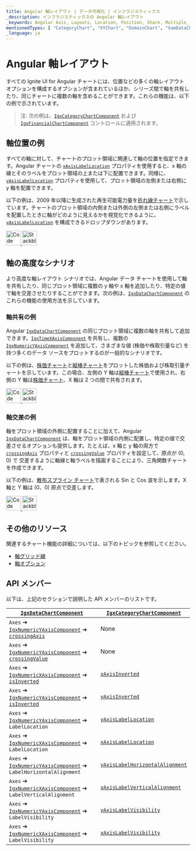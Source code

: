 ```yaml
---
title: Angular 軸レイアウト | データ可視化 | インフラジスティックス
_description: インフラジスティックスの Angular 軸レイアウト
_keywords: Angular Axis, Layouts, Location, Position, Share, Multiple, Crossing, Infragistics, Angular 軸, レイアウト, 位置, 配置, 共有, 複数, 交差, インフラジスティックス
mentionedTypes: [ "CategoryChart", "XYChart", "DomainChart", "XamDataChart", "Axis", "AxisLabelSettings", "ScatterSplineSeries", "TimeXAxis" ]
_language: ja
---
```


# Angular 軸レイアウト

すべての Ignite UI for Angular チャートには、位置などの多くの軸レイアウト オプションを構成するオプションが含まれているほか、シリーズ間で軸を共有したり、同じチャートに複数の軸を含めることができます。これらの機能は、以下の例で示されています。

> 注: 次の例は、[`IgxCategoryChartComponent`]({environment:dvApiBaseUrl}/products/ignite-ui-angular/api/docs/typescript/latest/classes/igxcategorychartcomponent.html) および [`IgxFinancialChartComponent`]({environment:dvApiBaseUrl}/products/ignite-ui-angular/api/docs/typescript/latest/classes/igxfinancialchartcomponent.html) コントロールに適用されます。

## 軸位置の例

すべての軸に対して、チャートのプロット領域に関連して軸の位置を指定できます。Angular チャートの [`xAxisLabelLocation`]({environment:dvApiBaseUrl}/products/ignite-ui-angular/api/docs/typescript/latest/classes/igxxychartcomponent.html#xaxislabellocation) プロパティを使用すると、x 軸の線とそのラベルをプロット領域の上または下に配置できます。同様に、[`yAxisLabelLocation`]({environment:dvApiBaseUrl}/products/ignite-ui-angular/api/docs/typescript/latest/classes/igxxychartcomponent.html#yaxislabellocation) プロパティを使用して、プロット領域の左側または右側に y 軸を配置できます。

以下の例は、2009 年以降に生成された再生可能電力量を[折れ線チャート](../types/line-chart.md)で示しています。チャートのプロット領域の内側または外側の左側または右側にラベルを配置したときに軸がどのように見えるかを視覚化できるように、[`yAxisLabelLocation`]({environment:dvApiBaseUrl}/products/ignite-ui-angular/api/docs/typescript/latest/classes/igxxychartcomponent.html#yaxislabellocation) を構成できるドロップダウンがあります。

<code-view style="height: 450px"
           data-demos-base-url="{environment:dvDemosBaseUrl}"
           iframe-src="{environment:dvDemosBaseUrl}/charts/category-chart-axis-locations"
           alt="Angular 軸位置の例"
           github-src="charts/category-chart/axis-locations">
</code-view>

<html lang="en" xmlns="http://www.w3.org/1999/xhtml">
    <body>
      <a target="_blank" href="https://codesandbox.io/s/github/IgniteUI/igniteui-angular-examples/tree/master/samples/charts/category-chart/axis-locations?fontsize=14&hidenavigation=1&theme=dark&view=preview&file=/src/app.component.html" rel="noopener noreferrer">
            <img height="40px" style="border-radius: 0rem; max-width: 100%;" alt="Code Sandbox" src="https://static.infragistics.com/xplatform/images/browsers/open-sandbox.png"/>
        </a>
        <a target="_blank" href="https://stackblitz.com/github/IgniteUI/igniteui-angular-examples/tree/master/samples/charts/category-chart/axis-locations?file=src%2Fapp.component.html" rel="noopener noreferrer">
            <img height="40px" style="border-radius: 0rem; max-width: 100%;" alt="Stackblitz" src="https://static.infragistics.com/xplatform/images/browsers/open-stackblitz.png"/>
        </a>
    </body>
</html>

<!-- ## 軸方向の例

TODO add info/example of 4 charts with all possible combinations of XAxisInverted and YAxisInverted
e.g. https://www.infragistics.com/help/wpf/datachart-axis-orientation
 -->

## 軸の高度なシナリオ

より高度な軸レイアウト シナリオでは、Angular データ チャートを使用して軸を共有したり、同じプロット領域に複数の y 軸や x 軸を追加したり、特定の値で軸を交差させたりすることができます。次の例は、[`IgxDataChartComponent`]({environment:dvApiBaseUrl}/products/ignite-ui-angular/api/docs/typescript/latest/classes/igxdatachartcomponent.html) のこれらの機能の使用方法を示しています。

### 軸共有の例

Angular [`IgxDataChartComponent`]({environment:dvApiBaseUrl}/products/ignite-ui-angular/api/docs/typescript/latest/classes/igxdatachartcomponent.html) の同じプロット領域に複数の軸を共有して追加できます。[`IgxTimeXAxisComponent`]({environment:dvApiBaseUrl}/products/ignite-ui-angular/api/docs/typescript/latest/classes/igxtimexaxiscomponent.html) を共有し、複数の [`IgxNumericYAxisComponent`]({environment:dvApiBaseUrl}/products/ignite-ui-angular/api/docs/typescript/latest/classes/igxnumericyaxiscomponent.html) を追加して、さまざまな値 (株価や株取引量など) を持つ多くのデータ ソースをプロットするのが一般的なシナリオです。

以下の例は、[株価チャート](../types/stock-chart.md)と[縦棒チャート](../types/column-chart.md)をプロットした株価および株取引量チャートを示しています。この場合、左側の Y 軸は[縦棒チャート](../types/column-chart.md)で使用され、右側の Y 軸は[株価チャート](../types/stock-chart.md)、X 軸は 2 つの間で共有されます。

<code-view style="height: 450px"
           data-demos-base-url="{environment:dvDemosBaseUrl}"
           iframe-src="{environment:dvDemosBaseUrl}/charts/data-chart-axis-sharing"
           alt="Angular 軸共有の例"
           github-src="charts/data-chart/axis-sharing">
</code-view>

<html lang="en" xmlns="http://www.w3.org/1999/xhtml">
    <body>
      <a target="_blank" href="https://codesandbox.io/s/github/IgniteUI/igniteui-angular-examples/tree/master/samples/charts/data-chart/axis-sharing?fontsize=14&hidenavigation=1&theme=dark&view=preview&file=/src/app.component.html" rel="noopener noreferrer">
            <img height="40px" style="border-radius: 0rem; max-width: 100%;" alt="Code Sandbox" src="https://static.infragistics.com/xplatform/images/browsers/open-sandbox.png"/>
        </a>
        <a target="_blank" href="https://stackblitz.com/github/IgniteUI/igniteui-angular-examples/tree/master/samples/charts/data-chart/axis-sharing?file=src%2Fapp.component.html" rel="noopener noreferrer">
            <img height="40px" style="border-radius: 0rem; max-width: 100%;" alt="Stackblitz" src="https://static.infragistics.com/xplatform/images/browsers/open-stackblitz.png"/>
        </a>
    </body>
</html>

<div class="divider--half"></div>

### 軸交差の例

軸をプロット領域の外側に配置することに加えて、Angular  [`IgxDataChartComponent`]({environment:dvApiBaseUrl}/products/ignite-ui-angular/api/docs/typescript/latest/classes/igxdatachartcomponent.html) は、軸をプロット領域の内側に配置し、特定の値で交差させるオプションも提供します。たとえば、x 軸と y 軸の両方で [`crossingAxis`]({environment:dvApiBaseUrl}/products/ignite-ui-angular/api/docs/typescript/latest/classes/igxaxiscomponent.html#crossingaxis) プロパティと [`crossingValue`]({environment:dvApiBaseUrl}/products/ignite-ui-angular/api/docs/typescript/latest/classes/igxaxiscomponent.html#crossingvalue) プロパティを設定して、原点が (0, 0) で 交差するように軸線と軸ラベルを描画することにより、三角関数チャートを作成できます。

以下の例は、[散布スプライン チャート](../types/scatter-chart.md)で表される Sin と Cos 波を示します。X 軸と Y 軸は (0、0) 原点で交差します。

<code-view style="height: 450px"
           data-demos-base-url="{environment:dvDemosBaseUrl}"
           iframe-src="{environment:dvDemosBaseUrl}/charts/data-chart-axis-crossing"
           alt="Angular 軸交差の例"
           github-src="charts/data-chart/axis-crossing">
</code-view>

<html lang="en" xmlns="http://www.w3.org/1999/xhtml">
    <body>
      <a target="_blank" href="https://codesandbox.io/s/github/IgniteUI/igniteui-angular-examples/tree/master/samples/charts/data-chart/axis-crossing?fontsize=14&hidenavigation=1&theme=dark&view=preview&file=/src/app.component.html" rel="noopener noreferrer">
            <img height="40px" style="border-radius: 0rem; max-width: 100%;" alt="Code Sandbox" src="https://static.infragistics.com/xplatform/images/browsers/open-sandbox.png"/>
        </a>
        <a target="_blank" href="https://stackblitz.com/github/IgniteUI/igniteui-angular-examples/tree/master/samples/charts/data-chart/axis-crossing?file=src%2Fapp.component.html" rel="noopener noreferrer">
            <img height="40px" style="border-radius: 0rem; max-width: 100%;" alt="Stackblitz" src="https://static.infragistics.com/xplatform/images/browsers/open-stackblitz.png"/>
        </a>
    </body>
</html>

<div class="divider--half"></div>

## その他のリソース

関連するチャート機能の詳細については、以下のトピックを参照してください。

-   [軸グリッド線](chart-axis-gridlines.md)
-   [軸オプション](chart-axis-options.md)

## API メンバー

以下は、上記のセクションで説明した API メンバーのリストです。

| [`IgxDataChartComponent`]({environment:dvApiBaseUrl}/products/ignite-ui-angular/api/docs/typescript/latest/classes/igxdatachartcomponent.html)                                                                                                                                                                  | [`IgxCategoryChartComponent`]({environment:dvApiBaseUrl}/products/ignite-ui-angular/api/docs/typescript/latest/classes/igxcategorychartcomponent.html)                             |
| --------------------------------------------------------------------------------------------------------------------------------------------------------------------------------------------------------------------------------------------------------------------------------------------------------------- | ---------------------------------------------------------------------------------------------------------------------------------------------------------------------------------- |
| `Axes` ➔ [`IgxNumericYAxisComponent`]({environment:dvApiBaseUrl}/products/ignite-ui-angular/api/docs/typescript/latest/classes/igxnumericyaxiscomponent.html) ➔ [`crossingAxis`]({environment:dvApiBaseUrl}/products/ignite-ui-angular/api/docs/typescript/latest/classes/igxaxiscomponent.html#crossingaxis)   | None                                                                                                                                                                               |
| `Axes` ➔ [`IgxNumericYAxisComponent`]({environment:dvApiBaseUrl}/products/ignite-ui-angular/api/docs/typescript/latest/classes/igxnumericyaxiscomponent.html) ➔ [`crossingValue`]({environment:dvApiBaseUrl}/products/ignite-ui-angular/api/docs/typescript/latest/classes/igxaxiscomponent.html#crossingvalue) | None                                                                                                                                                                               |
| `Axes` ➔ [`IgxNumericXAxisComponent`]({environment:dvApiBaseUrl}/products/ignite-ui-angular/api/docs/typescript/latest/classes/igxnumericxaxiscomponent.html) ➔ [`isInverted`]({environment:dvApiBaseUrl}/products/ignite-ui-angular/api/docs/typescript/latest/classes/igxaxiscomponent.html#isinverted)       | [`xAxisInverted`]({environment:dvApiBaseUrl}/products/ignite-ui-angular/api/docs/typescript/latest/classes/igxxychartcomponent.html#xaxisinverted)                                 |
| `Axes` ➔ [`IgxNumericYAxisComponent`]({environment:dvApiBaseUrl}/products/ignite-ui-angular/api/docs/typescript/latest/classes/igxnumericyaxiscomponent.html) ➔ [`isInverted`]({environment:dvApiBaseUrl}/products/ignite-ui-angular/api/docs/typescript/latest/classes/igxaxiscomponent.html#isinverted)       | [`yAxisInverted`]({environment:dvApiBaseUrl}/products/ignite-ui-angular/api/docs/typescript/latest/classes/igxxychartcomponent.html#yaxisinverted)                                 |
| `Axes` ➔ [`IgxNumericYAxisComponent`]({environment:dvApiBaseUrl}/products/ignite-ui-angular/api/docs/typescript/latest/classes/igxnumericyaxiscomponent.html) ➔ `LabelLocation`                                                                                                                                 | [`yAxisLabelLocation`]({environment:dvApiBaseUrl}/products/ignite-ui-angular/api/docs/typescript/latest/classes/igxxychartcomponent.html#yaxislabellocation)                       |
| `Axes` ➔ [`IgxNumericXAxisComponent`]({environment:dvApiBaseUrl}/products/ignite-ui-angular/api/docs/typescript/latest/classes/igxnumericxaxiscomponent.html) ➔ `LabelLocation`                                                                                                                                 | [`xAxisLabelLocation`]({environment:dvApiBaseUrl}/products/ignite-ui-angular/api/docs/typescript/latest/classes/igxxychartcomponent.html#xaxislabellocation)                       |
| `Axes` ➔ [`IgxNumericYAxisComponent`]({environment:dvApiBaseUrl}/products/ignite-ui-angular/api/docs/typescript/latest/classes/igxnumericyaxiscomponent.html) ➔ `LabelHorizontalAlignment`                                                                                                                      | [`yAxisLabelHorizontalAlignment`]({environment:dvApiBaseUrl}/products/ignite-ui-angular/api/docs/typescript/latest/classes/igxxychartcomponent.html#yaxislabelhorizontalalignment) |
| `Axes` ➔ [`IgxNumericXAxisComponent`]({environment:dvApiBaseUrl}/products/ignite-ui-angular/api/docs/typescript/latest/classes/igxnumericxaxiscomponent.html) ➔ `LabelVerticalAlignment`                                                                                                                        | [`xAxisLabelVerticalAlignment`]({environment:dvApiBaseUrl}/products/ignite-ui-angular/api/docs/typescript/latest/classes/igxxychartcomponent.html#xaxislabelverticalalignment)     |
| `Axes` ➔ [`IgxNumericYAxisComponent`]({environment:dvApiBaseUrl}/products/ignite-ui-angular/api/docs/typescript/latest/classes/igxnumericyaxiscomponent.html) ➔ `LabelVisibility`                                                                                                                               | [`yAxisLabelVisibility`]({environment:dvApiBaseUrl}/products/ignite-ui-angular/api/docs/typescript/latest/classes/igxxychartcomponent.html#yaxislabelvisibility)                   |
| `Axes` ➔ [`IgxNumericXAxisComponent`]({environment:dvApiBaseUrl}/products/ignite-ui-angular/api/docs/typescript/latest/classes/igxnumericxaxiscomponent.html) ➔ `LabelVisibility`                                                                                                                               | [`xAxisLabelVisibility`]({environment:dvApiBaseUrl}/products/ignite-ui-angular/api/docs/typescript/latest/classes/igxxychartcomponent.html#xaxislabelvisibility)                   |

<!-- TODO correct links in Transformer -->

<!--
| `Axes` &#10132; `NumericYAxis` &#10132; `labelSettings.location`            | `YAxisLabelLocation`            |
| `Axes` &#10132; `NumericXAxis` &#10132; `labelSettings.location`            | `XAxisLabelLocation`            |
| `Axes` &#10132; `NumericYAxis` &#10132; `labelSettings.horizontalAlignment` | `YAxisLabelHorizontalAlignment` |
| `Axes` &#10132; `NumericXAxis` &#10132; `labelSettings.verticalAlignment`   | `XAxisLabelVerticalAlignment`   |
| `Axes` &#10132; `NumericYAxis` &#10132; `labelSettings.visibility`          | `YAxisLabelVisibility`          |
| `Axes` &#10132; `NumericXAxis` &#10132; `labelSettings.visibility`          | `XAxisLabelVisibility`          | -->
